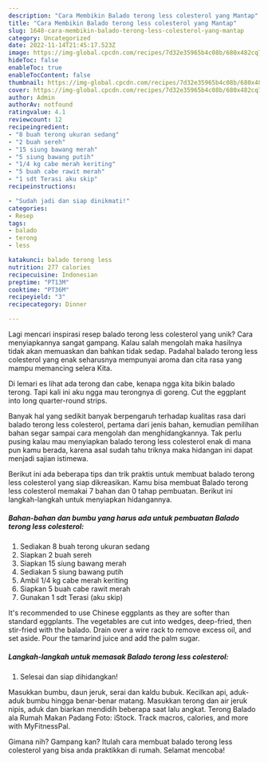 ```yaml
---
description: "Cara Membikin Balado terong less colesterol yang Mantap"
title: "Cara Membikin Balado terong less colesterol yang Mantap"
slug: 1648-cara-membikin-balado-terong-less-colesterol-yang-mantap
category: Uncategorized
date: 2022-11-14T21:45:17.523Z
image: https://img-global.cpcdn.com/recipes/7d32e35965b4c08b/680x482cq70/balado-terong-less-colesterol-foto-resep-utama.jpg
hideToc: false
enableToc: true
enableTocContent: false
thumbnail: https://img-global.cpcdn.com/recipes/7d32e35965b4c08b/680x482cq70/balado-terong-less-colesterol-foto-resep-utama.jpg
cover: https://img-global.cpcdn.com/recipes/7d32e35965b4c08b/680x482cq70/balado-terong-less-colesterol-foto-resep-utama.jpg
author: Admin
authorAv: notfound
ratingvalue: 4.1
reviewcount: 12
recipeingredient:
- "8 buah terong ukuran sedang"
- "2 buah sereh"
- "15 siung bawang merah"
- "5 siung bawang putih"
- "1/4 kg cabe merah keriting"
- "5 buah cabe rawit merah"
- "1 sdt Terasi aku skip"
recipeinstructions:

- "Sudah jadi dan siap dinikmati!"
categories:
- Resep
tags:
- balado
- terong
- less

katakunci: balado terong less 
nutrition: 277 calories
recipecuisine: Indonesian
preptime: "PT13M"
cooktime: "PT36M"
recipeyield: "3"
recipecategory: Dinner

---
```





Lagi mencari inspirasi resep balado terong less colesterol yang unik? Cara menyiapkannya sangat gampang. Kalau salah mengolah maka hasilnya tidak akan memuaskan dan bahkan tidak sedap. Padahal balado terong less colesterol yang enak seharusnya mempunyai aroma dan cita rasa yang mampu memancing selera Kita.





Di lemari es lihat ada terong dan cabe, kenapa ngga kita bikin balado terong. Tapi kali ini aku ngga mau terongnya di goreng. Cut the eggplant into long quarter-round strips.

Banyak hal yang sedikit banyak berpengaruh terhadap kualitas rasa dari balado terong less colesterol, pertama dari jenis bahan, kemudian pemilihan bahan segar sampai cara mengolah dan menghidangkannya. Tak perlu pusing kalau mau menyiapkan balado terong less colesterol enak di mana pun kamu berada, karena asal sudah tahu triknya maka hidangan ini dapat menjadi sajian istimewa.






Berikut ini ada beberapa tips dan trik praktis untuk membuat balado terong less colesterol yang siap dikreasikan. Kamu bisa membuat Balado terong less colesterol memakai 7 bahan dan 0 tahap pembuatan. Berikut ini langkah-langkah untuk menyiapkan hidangannya.

<!--inarticleads1-->

##### Bahan-bahan dan bumbu yang harus ada untuk pembuatan Balado terong less colesterol:

1. Sediakan 8 buah terong ukuran sedang
1. Siapkan 2 buah sereh
1. Siapkan 15 siung bawang merah
1. Sediakan 5 siung bawang putih
1. Ambil 1/4 kg cabe merah keriting
1. Siapkan 5 buah cabe rawit merah
1. Gunakan 1 sdt Terasi (aku skip)


It&#39;s recommended to use Chinese eggplants as they are softer than standard eggplants. The vegetables are cut into wedges, deep-fried, then stir-fried with the balado. Drain over a wire rack to remove excess oil, and set aside. Pour the tamarind juice and add the palm sugar. 

<!--inarticleads2-->

##### Langkah-langkah untuk memasak Balado terong less colesterol:


1. Selesai dan siap dihidangkan!

Masukkan bumbu, daun jeruk, serai dan kaldu bubuk. Kecilkan api, aduk-aduk bumbu hingga benar-benar matang. Masukkan terong dan air jeruk nipis, aduk dan biarkan mendidih beberapa saat lalu angkat. Terong Balado ala Rumah Makan Padang Foto: iStock. Track macros, calories, and more with MyFitnessPal. 

Gimana nih? Gampang kan? Itulah cara membuat balado terong less colesterol yang bisa anda praktikkan di rumah. Selamat mencoba!
